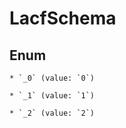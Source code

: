 
# LacfSchema

## Enum


    * `_0` (value: `0`)

    * `_1` (value: `1`)

    * `_2` (value: `2`)



